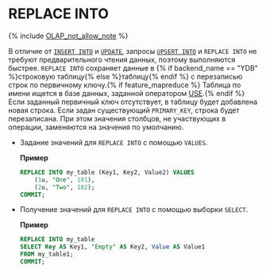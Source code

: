 # REPLACE INTO

{% include [OLAP_not_allow_note](../../../../_includes/not_allow_for_olap_note.md) %}

В отличие от [`INSERT INTO`](../insert_into.md) и [`UPDATE`](../update.md), запросы [`UPSERT INTO`](../upsert_into.md) и `REPLACE INTO` не требуют предварительного чтения данных, поэтому выполняются быстрее. `REPLACE INTO` сохраняет данные в {% if backend_name == "YDB" %}строковую таблицу{% else %}таблицу{% endif %} с перезаписью строк по первичному ключу.{% if feature_mapreduce %} Таблица по имени ищется в базе данных, заданной оператором [USE](../use.md).{% endif %} Если заданный первичный ключ отсутствует, в таблицу будет добавлена новая строка. Если задан существующий `PRIMARY_KEY`, строка будет перезаписана. При этом значения столбцов, не участвующих в операции, заменяются на значения по умолчанию.


* Задание значений для `REPLACE INTO` c помощью `VALUES`.

  **Пример**

  ```sql
  REPLACE INTO my_table (Key1, Key2, Value2) VALUES
      (1u, "One", 101),
      (2u, "Two", 102);
  COMMIT;
  ```

* Получение значений для `REPLACE INTO` с помощью выборки `SELECT`.

  **Пример**

  ```sql
  REPLACE INTO my_table
  SELECT Key AS Key1, "Empty" AS Key2, Value AS Value1
  FROM my_table1;
  COMMIT;
  ```
